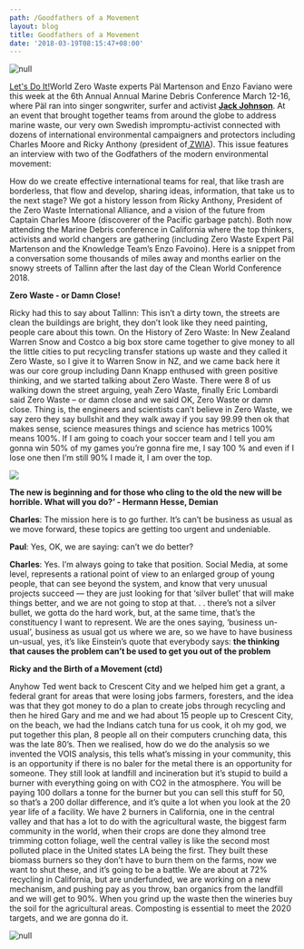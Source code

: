 ```yaml
---
path: /Goodfathers of a Movement
layout: blog
title: Goodfathers of a Movement
date: '2018-03-19T08:15:47+08:00'
---
```

![null](/images/img_3007.jpg)

[Let's Do It!](https://www.letsdoitworld.org/)World  Zero Waste experts Päl Martenson and Enzo Faviano were this week at the 6th Annual Annual Marine Debris Conference March 12-16, where Päl ran into singer songwriter, surfer and activist [**Jack Johnson**](https://www.youtube.com/watch?v=PeFJlk8eOhQ). At an event that brought together teams from around the globe to address marine waste, our very own Swedish impromptu-activist connected with dozens of international environmental campaigners and protectors including Charles Moore and Ricky Anthony (president of[ ZWIA](zwia.org/)). This issue features an interview with two of the Godfathers of the modern environmental movement:





How do we create effective international teams for real, that like trash are borderless, that flow and develop, sharing ideas, information, that take us to the next stage? We got a history lesson from Ricky Anthony, President of the Zero Waste International Alliance, and a vision of the future from Captain Charles Moore (discoverer of the Pacific garbage patch). Both now attending the Marine Debris conference in California where the top thinkers, activists and world changers are gathering (including Zero Waste Expert Päl Martenson and the Knowledge Team’s Enzo Favoino). Here is a snippet from a conversation some thousands of miles away and months earlier on the snowy streets of Tallinn after the last day of the Clean World Conference 2018.





**Zero Waste - or Damn Close!**

Ricky had this to say about Tallinn: This isn’t a dirty town, the streets are clean the buildings are bright, they don’t look like they need painting, people care about this town. On the History of Zero Waste: In New Zealand Warren Snow and Costco a big box store came together to give money to all the little cities to put recycling transfer stations up waste and they called it Zero Waste, so I give it to Warren Snow in NZ, and we came back here it was our core group including Dann Knapp enthused with green positive thinking, and we started talking about Zero Waste. There were 8 of us walking down the street arguing, yeah Zero Waste, finally Eric Lombardi said Zero Waste – or damn close and we said OK, Zero Waste or damn close. Thing is, the engineers and scientists can’t believe in Zero Waste, we say zero they say bullshit and they walk away if you say 99.99 then ok that makes sense, science measures things and science has metrics 100% means 100%. If I am going to coach your soccer team and I tell you am gonna win 50% of my games you’re gonna fire me, I say 100 % and even if I lose one then I’m still 90% I made it, I am over the top.

![](/images/29339866_1450636231715013_2575085880410636288_o.jpg)

**The new is beginning and for those who cling to the old the new will be horrible. What will you do?’ - Hermann Hesse, Demian**

**Charles**: The mission here is to go further. It’s can’t be business as usual as we move forward, these topics are getting too urgent and undeniable. 



**Paul**: Yes, OK, we are saying: can’t we do better? 



**Charles**: Yes. I’m always going to take that position. Social Media, at some level, represents a rational point of view to an enlarged group of young people, that can see beyond the system, and know that very unusual projects succeed — they are just looking for that ‘silver bullet’ that will make things better, and we are not going to stop at that. . . there’s not a silver bullet, we gotta do the hard work, but, at the same time, that’s the constituency I want to represent. We are the ones saying, ‘business un-usual’, business as usual got us where we are, so we have to have business un-usual, yes, it’s like Einstein’s quote that everybody says: **the thinking that causes the problem can’t be used to get you out of the problem**





**Ricky and the Birth of a Movement (ctd)**

Anyhow Ted went back to Crescent City and we helped him get a grant, a federal grant for areas that were losing jobs farmers, foresters, and the idea was that they got money to do a plan to create jobs through recycling and then he hired Gary and me and we had about 15 people up to Crescent City, on the beach, we had the Indians catch tuna for us cook, it oh my god, we put together this plan, 8 people all on their computers crunching data, this was the late 80’s. Then we realised, how do we do the analysis so we invented the VOIS analysis, this tells what’s missing in your community, this is an opportunity if there is no baler for the metal there is an opportunity for someone. They still look at landfill and incineration but it’s stupid to build a burner with everything going on with CO2 in the atmosphere. You will be paying 100 dollars a tonne for the burner but you can sell this stuff for 50, so that’s a 200 dollar difference, and it’s quite a lot when you look at the 20 year life of a facility. We have 2 burners in California, one in the central valley and that has a lot to do with the agricultural waste, the biggest farm community in the world, when their crops are done they almond tree trimming cotton foliage, well the central valley is like the second most polluted place in the United states LA being the first. They built these biomass burners so they don’t have to burn them on the farms, now we want to shut these, and it’s going to be a battle. We are about at 72% recycling in California, but are underfunded, we are working on a new mechanism, and pushing pay as you throw, ban organics from the landfill and we will get to 90%. When you grind up the waste then the wineries buy the soil for the agricultural areas. Composting is essential to meet the 2020 targets, and we are gonna do it.

![null](/images/29214945_10155477113426985_4620767189903867904_o.jpg)
